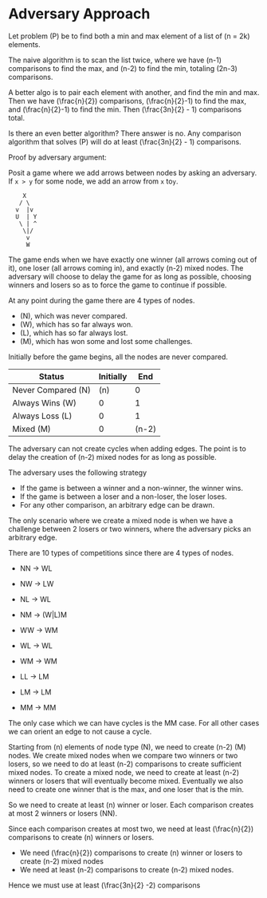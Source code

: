# Adversary Approach

Let problem \(P\) be to find both a min and max element of a list of \(n = 2k\) elements.

The naive algorithm is to scan the list twice, where we have \(n-1\) comparisons to find the max, and \(n-2\) to find the min, totaling \(2n-3\) comparisons. 

A better algo is to pair each element with another, and find the min and max. Then we have \(\frac{n}{2}\) comparisons, \(\frac{n}{2}-1\) to find the max, and \(\frac{n}{2}-1\) to find the min. Then \(\frac{3n}{2} - 1\) comparisons total.


Is there an even better algorithm? There answer is no. Any comparison algorithm that solves \(P\) will do at least \(\frac{3n}{2} - 1\) comparisons.

Proof by adversary argument:

Posit a game where we add arrows between nodes by asking an adversary. If `x > y` for some node, we add an arrow from `x` to`y`.

```
    X
   / \
  v  |v
  U  | Y
   \ | ^
    \|/ 
     v
     W
```

The game ends when we have exactly one winner (all arrows coming out of it), one loser (all arrows coming in), and exactly \(n-2\) mixed nodes. The adversary will choose to delay the game for as long as possible, choosing winners and losers so as to force the game to continue if possible.

At any point during the game there are 4 types of nodes.

* \(N\), which was never compared.
* \(W\), which has so far always won.
* \(L\), which has so far always lost.
* \(M\), which has won some and lost some challenges.
  
Initially before the game begins, all the nodes are never compared. 

|Status|Initially|End|
|---|---|---|
|Never Compared \(N\)|\(n\)|0|
|Always Wins \(W\)|0|1|
|Always Loss \(L\)|0|1|
|Mixed \(M\)|0|\(n-2\)|

The adversary can not create cycles when adding edges. The point is to delay the creation of \(n-2\) mixed nodes for as long as possible.

The adversary uses the following strategy
* If the game is between a winner and a non-winner, the winner wins.
* If the game is between a loser and a non-loser, the loser loses.
* For any other comparison, an arbitrary edge can be drawn.
  
The only scenario where we create a mixed node is when we have a challenge between 2 losers or two winners, where the adversary picks an arbitrary edge.

There are 10 types of competitions since there are 4 types of nodes.

* NN -> WL
* NW -> LW
* NL -> WL
* NM -> (W|L)M

* WW -> WM
* WL -> WL
* WM -> WM

* LL -> LM
* LM -> LM
  
* MM -> MM

The only case which we can have cycles is the MM case. For all other cases we can orient an edge to not cause a cycle.

Starting from \(n\) elements of node type \(N\), we need to create \(n-2\) \(M\) nodes. We create mixed nodes when we compare two winners or two losers, so we need to do at least \(n-2\) comparisons to create sufficient mixed nodes. To create a mixed node, we need to create at least \(n-2\) winners or losers that will eventually become mixed. Eventually we also need to create one winner that is the max, and one loser that is the min.

So we need to create at least \(n\) winner or loser. Each comparison creates at most 2 winners or losers (NN).

Since each comparison creates at most two, we need at least \(\frac{n}{2}\) comparisons to create \(n\) winners or losers.

* We need \(\frac{n}{2}\) comparisons to create \(n\) winner or losers to create \(n-2\) mixed nodes
* We need at least \(n-2\) comparisons to create \(n-2\) mixed nodes.

Hence we must use at least \(\frac{3n}{2} -2\) comparisons
